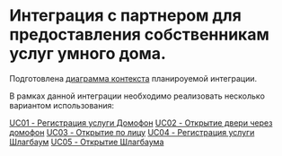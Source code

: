 # Интеграция с партнером для предоставления собственникам услуг умного дома.

Подготовлена [диаграмма контекста](context.drawio) планироуемой интеграции.

В рамках данной интеграции необходимо реализовать несколько вариантом использования:

[UC01 - Регистрация услуги Домофон](./uc/UC01.puml)
[UC02 - Открытие двери через домофон](./uc/UC02.puml)
[UC03 - Открытие по лицу](./uc/UC03.puml)
[UC04 - Регистрация услуги Шлагбаум](./uc/UC04.puml)
[UC05 - Открытие Шлагбаума](./uc/UC04.puml)